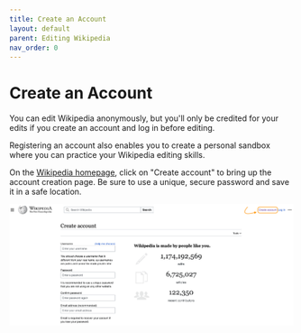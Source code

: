 ```yaml
---
title: Create an Account
layout: default
parent: Editing Wikipedia
nav_order: 0
---
```

# Create an Account

You can edit Wikipedia anonymously, but you'll only be credited for your edits if you create an account and log in before editing.

Registering an account also enables you to create a personal sandbox where you can practice your Wikipedia editing skills.

On the [Wikipedia homepage](https://en.wikipedia.org), click on "Create account" to bring up the account creation page. Be sure to use a unique, secure password and save it in a safe location.

[![Account creation on Wikipedia](../images/create-account.png)](../images/create-account.png)